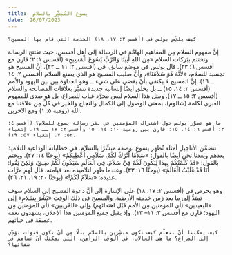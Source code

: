 ```yaml
---
title:  يسوع المُبشِّر بالسلام
date:  26/07/2023
---
```


`كيف يلخِّص بولس في (أفسس ٢: ١٧، ١٨) الخدمة التي قام بها المسيح؟`

إنَّ مفهوم السلام مِن المفاهيم الهامَّة في الرسالة إلى أهل أفسس، حيث تفتتح الرسالة وتختتم ببَركات السلام «مِنَ اللهِ أَبِينَا وَالرَّبِّ يَسُوعَ الْمَسِيحِ» (أفسس ١: ٢؛ قارِن مع أفسس ٦: ٢٣). قال بولس في موضع سابق، في (أفسس ٢: ١١ ــ ٢٢)، أنَّ المسيح هو تجسيد للسلام، «لأَنَّهُ هُوَ سَلاَمُنَا»، وأنَّ صليب المسيح هو الذي يصنع السلام (أفسس ٢: ١٤ ــ ١٦). إنَّ المسيح لا يكتفي بأنْ يقضي على شيء ــ وهو العداوة بين بين اليهود والأمم (أفسس ٢: ١٤، ١٥) ــ بل يخلق أيضًا إنسانية جديدة تتميَّز بعلاقات المصالحة والسلام (أفسس ٢: ١٥ ــ ١٧). ومثل هذا السلام ليس مجرَّد غياب للصراع، بل هو صدى للمفهوم العبري لكلمة (شالوم)، بمعنى الوصول إلى الكمال والنجاح والخير في كلٍّ مِن علاقتنا مع الله (رومية ٥: ١) ومع الآخرين.

`ما هو تصوُّر بولس حول اشتراك المؤمنين في نشر رسالة يسوع للسلام؟ (أفسس ٤: ٣؛ أفسس ٦: ١٤، ١٥؛ قارِن بين رومية ١٠: ١٤، ١٥ وَأفسس ٢: ١٧ ــ ١٩، إشعياء ٥٢: ٧، إشعياء ٥٧: ١٩).`

تتضمَّن الأناجيل أمثلة تُظهر يسوع بوصفه مبشِّرًا بالسلام. في خطاباته الوداعية للتلاميذ يعدهم ويَعدنا نحن أيضًا بالقول: «سَلاَمًا أَتْرُكُ لَكُمْ. سَلاَمِي أُعْطِيكُمْ» (يوحنَّا ١٤: ٢٧). ويختم بالقول: «قَدْ كَلَّمْتُكُمْ بِهذَا لِيَكُونَ لَكُمْ فِيَّ سَلاَمٌ. فِي الْعَالَمِ سَيَكُونُ لَكُمْ ضِيقٌ، وَلكِنْ ثِقُوا: أَنَا قَدْ غَلَبْتُ الْعَالَمَ» (يوحنَّا ١٦: ٣٣). وعندما ظهر لتلاميذه بعد قيامته، قال لهم مرَّات عديدة: «سَلاَمٌ لَكُمْ!» (يوحنَّا ٢٠: ١٩، ٢١، ٢٦).

وهو يحرص في (أفسس ٢: ١٧، ١٨) على الإشارة إلى أنَّ دعوة المسيح إلى السلام سوف تمتدُّ إلى ما بعد زمن خدمته الأرضية. والمسيح في ذلك الوقت «بَشَّرَ بِسَلامٍ» إلى «البعيدين» (أي المؤمنين مِن الأمم قَبْل اهتدائهم) وإلى «القَريبين» (أي المؤمنين مِن اليهود؛ قارِن مع أفسس ٢: ١١– ١٣). وإذ يقبل جميع المؤمنين هذا الإعلان، يشهدون نعمة عميقة في حياتهم.

`كيف يمكننا أنْ نتعلَّم كيف نكون مبشِّرين بالسلام بدلًا مِن أنْ نكون قنوات تؤدِّي إلى الصراع؟ ما هي الحالات، في الوقت الراهن، التي يمكنك أنْ تساهم في شفائها؟`